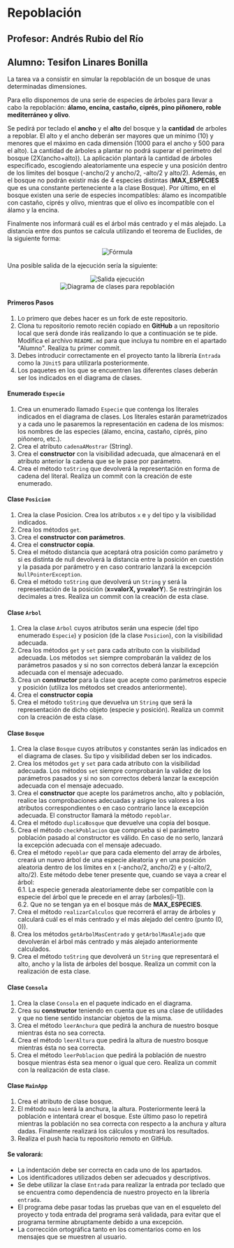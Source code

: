 # Repoblación
## Profesor: Andrés Rubio del Río
## Alumno: Tesifon Linares Bonilla

La tarea va a consistir en simular la repoblación de un bosque de unas determinadas dimensiones.


Para ello disponemos de una serie de especies de árboles para llevar a cabo la repoblación: **álamo, encina, castaño, ciprés, pino piñonero, roble mediterráneo y olivo**.

Se pedirá por teclado el **ancho** y el **alto** del bosque y la **cantidad** de arboles a repoblar. El alto y el ancho deberán ser mayores que un mínimo (10) y menores que el máximo en cada dimensión (1000 para el ancho y 500 para el alto). La cantidad de árboles a plantar no podrá superar el perímetro del bosque (2X(ancho+alto)). La aplicación plantará la cantidad de árboles especificado, escogiendo aleatoriamente una especie y una posición dentro de los límites del bosque (-ancho/2 y ancho/2, -alto/2 y alto/2). Además, en el bosque no podrán existir más de 4 especies distintas (**MAX_ESPECIES** que es una constante perteneciente a la clase Bosque). Por último, en el bosque existen una serie de especies incompatibles: álamo es incompatible con castaño, ciprés y olivo, mientras que el olivo es incompatible con el álamo y la encina.

Finalmente nos informará cuál es el árbol más centrado y el más alejado. La distancia entre dos puntos se calcula utilizando el teorema de Euclides, de la siguiente forma:  <div align="center"><img alt="Fórmula" src="imagenes/formula.png" />
</div> 

Una posible salida de la ejecución sería la siguiente:

<div align="center"><img alt="Salida ejecución" src="imagenes/salida.png" /> 
</div>

<div align="center"><img alt="Diagrama de clases para repoblación" src="imagenes/diagramaClases.png" />
</div>

#### Primeros Pasos

1. Lo primero que debes hacer es un fork de este repositorio.
2. Clona tu repositorio remoto recién copiado en **GitHub** a un repositorio local que será donde irás realizando lo que a continuación se te pide. Modifica el archivo `README.md` para que incluya tu nombre en el apartado "Alumno". Realiza tu primer commit.
3. Debes introducir correctamente en el proyecto tanto la librería `Entrada` como la `JUnit5` para utilizarla posteriormente.
4. Los paquetes en los que se encuentren las diferentes clases deberán ser los indicados en el diagrama de clases.

#### Enumerado `Especie`
1. Crea un enumerado llamado `Especie` que contenga los literales indicados en el diagrama de clases. Los literales estarán parametrizados y a cada uno le pasaremos la representación en cadena de los mismos: los nombres de las especies (álamo, encina, castaño, ciprés, pino piñonero, etc.).
2. Crea el atributo `cadenaAMostrar` (String).
3. Crea el **constructor** con la visibilidad adecuada, que almacenará en el atributo anterior la cadena que se le pase por parámetro. 
4. Crea el método `toString` que devolverá la representación en forma de cadena del literal. Realiza un commit con la creación de este enumerado.

#### Clase `Posicion`

1. Crea la clase Posicion. Crea los atributos `x` e `y` del tipo y la visibilidad indicados.
2. Crea los métodos `get`.
3. Crea el **constructor con parámetros**.
4. Crea el **constructor copia**.
5. Crea el método distancia que aceptará otra posición como parámetro y si es distinta de null devolverá la distancia entre la posición en cuestión y la pasada por parámetro y en caso contrario lanzará la excepción `NullPointerException`.
6. Crea el método `toString` que devolverá un `String` y será la representación de la posición (**x=valorX, y=valorY**). Se restringirán los decimales a tres. Realiza un commit con la creación de esta clase.

#### Clase `Arbol`
1. Crea la clase `Arbol` cuyos atributos serán una especie (del tipo enumerado `Especie`) y posicion (de la clase `Posicion`), con la visibilidad adecuada.
2. Crea los métodos `get` y `set` para cada atributo con la visibilidad adecuada. Los métodos `set` siempre comprobarán la validez de los parámetros pasados y si no son correctos deberá lanzar la excepción adecuada con el mensaje adecuado.
3. Crea un **constructor** para la clase que acepte como parámetros especie y posición (utiliza los métodos set creados anteriormente).
4. Crea el **constructor copia**
5. Crea el método `toString` que devuelva un `String` que será la representación de dicho objeto (especie y posición). Realiza un commit con la creación de esta clase.

#### Clase `Bosque`

1. Crea la clase `Bosque` cuyos atributos y constantes serán las indicados en el diagrama de clases. Su tipo y visibilidad deben ser los indicados.
2. Crea los métodos `get` y `set` para cada atributo con la visibilidad adecuada. Los métodos `set` siempre comprobarán la validez de los parámetros pasados y si no son correctos deberá lanzar la excepción adecuada con el mensaje adecuado.
3. Crea el **constructor** que acepte los parámetros ancho, alto y población, realice las comprobaciones adecuadas y asigne los valores a los atributos correspondientes o en caso contrario lance la excepción adecuada. El constructor llamará la método `repoblar`.
4. Crea el método `duplicaBosque` que devuelve una copia del bosque.
5. Crea el método `checkPoblacion` que comprueba si el parámetro población pasado al constructor es válido. En caso de no serlo, lanzará la excepción adecuada con el mensaje adecuado.
6. Crea el método `repoblar` que para cada elemento del array de árboles, creará un nuevo árbol de una especie aleatoria y en una posición aleatoria dentro de los límites en x (-ancho/2, ancho/2) e y (-alto/2, alto/2). Este método debe tener presente que, cuando se vaya a crear el árbol:  
    6.1. La especie generada aleatoriamente debe ser compatible con la especie del árbol que le precede en el array (arboles[i-1]).  
    6.2. Que no se tengan ya en el bosque más de **MAX_ESPECIES**.
9. Crea el método `realizarCalculos` que recorrerá el array de árboles y calculará cuál es el más centrado y el más alejado del centro (punto (0, 0)).
10. Crea los métodos `getArbolMasCentrado` y `getArbolMasAlejado` que devolverán el árbol más centrado y más alejado anteriormente calculados.
11. Crea el método `toString` que devolverá un `String` que representará el alto, ancho y la lista de árboles del bosque. Realiza un commit con la realización de esta clase.


#### Clase `Consola`

1. Crea la clase `Consola` en el paquete indicado en el diagrama.
2. Crea su **constructor** teniendo en cuenta que es una clase de utilidades y que no tiene sentido instanciar objetos de la misma.
3. Crea el método `leerAnchura` que pedirá la anchura de nuestro bosque mientras ésta no sea correcta.
4. Crea el método `leerAltura` que pedirá la altura de nuestro bosque mientras ésta no sea correcta.
5. Crea el método `leerPoblacion` que pedirá la población de nuestro bosque mientras ésta sea menor o igual que cero. Realiza un commit con la realización de esta clase.


#### Clase `MainApp`

1. Crea el atributo de clase bosque.
2. El método `main` leerá la anchura, la altura. Posteriormente leerá la población e intentará crear el bosque. Este último paso lo repetirá mientras la población no sea correcta con respecto a la anchura y altura dadas. Finalmente realizará los cálculos y mostrará los resultados.
3. Realiza el push hacia tu repositorio remoto en GitHub.

#### Se valorará:

- La indentación debe ser correcta en cada uno de los apartados.
- Los identificadores utilizados deben ser adecuados y descriptivos.
- Se debe utilizar la clase `Entrada` para realizar la entrada por teclado que se encuentra como dependencia de nuestro proyecto en la librería `entrada`.
- El programa debe pasar todas las pruebas que van en el esqueleto del proyecto y toda entrada del programa será validada, para evitar que el programa termine abruptamente debido a una excepción.
- La corrección ortográfica tanto en los comentarios como en los mensajes que se muestren al usuario.

